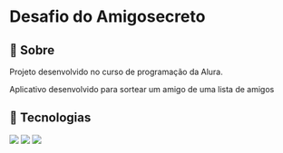 <h1>Desafio do Amigosecreto</h1>
<h2>🔖 Sobre</h2>
<p>Projeto desenvolvido no curso de programação da Alura.</p>
<p> Aplicativo desenvolvido para sortear um amigo de uma lista de amigos</p>

## 🚀 Tecnologias

<div>
  <img src="https://img.shields.io/badge/HTML-239120?style=for-the-badge&logo=html5&logoColor=white">
  <img src="https://img.shields.io/badge/CSS-239120?&style=for-the-badge&logo=css3&logoColor=white">
  <img src="https://img.shields.io/badge/JavaScript-F7DF1E?style=for-the-badge&logo=javascript&logoColor=black">
</div>
